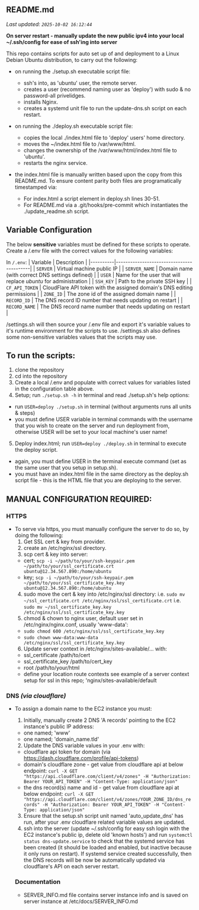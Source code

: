 ## README.md
_Last updated: `2025-10-02 16:12:44`_

**On server restart - manually update the new public ipv4 into your local ~/.ssh/config for ease of ssh'ing into server** 

This repo contains scripts for auto set up of and deployment to a Linux Debian Ubuntu distribution,
to carry out the following:

- on running the ./setup.sh executable script file:
  - ssh's into, as 'ubuntu' user, the remote server.
  - creates a user (recommend naming user as 'deploy') with sudo & no password-all privelidges.
  - installs Nginx.
  - creates a systemd unit file to run the update-dns.sh script on each restart.

- on running the ./deploy.sh executable script file:
  - copies the local ./index.html file to 'deploy' users' home directory.
  - moves the ~/index.html file to /var/www/html.
  - changes the ownership of the /var/www/html/index.html file to 'ubuntu'.
  - restarts the nginx service.

- the index.html file is manually written based upon the copy from this README.md. To ensure content 
  parity both files are programatically timestamped via:
  - For index.html a script element in deploy.sh lines 30-51.
  - For README.md via a .git/hooks/pre-commit which instantiates the ./update_readme.sh script.


## Variable Configuration
The below **sensitive** variables must be defined for these scripts to operate. Create a /.env file with the correct values for the following variables:

In `/.env`:
| Variable | Description                              |
|----------|------------------------------------------|
| `SERVER` | Virtual machine public IP |
| `SERVER_NAME` | Domain name (with correct DNS settings defined) |
| `USER` | Name for the user that will replace *ubuntu* for administration |
| `SSH_KEY` | Path to the private SSH key |
| `CF_API_TOKEN` | CloudFlare API token with the assigned domain's DNS editing permissions |
| `ZONE_ID` | The zone id of the assigned domain name |
| `RECORD_ID` | The DNS record ID number that needs updating on restart |
| `RECORD_NAME` | The DNS record name number that needs updating on restart |

/settings.sh will then source your /.env file and export it's variable values to it's runtime environment for the scripts to use. /settings.sh also defines some non-sensitive variables values that the scripts may use.


## To run the scripts:
1. clone the repository
2. cd into the repository
3. Create a local /.env and populate with correct values for variables listed in the configuration table above.
4. Setup; run `./setup.sh -h` in terminal and read ./setup.sh's help options:
  - run `USER=deploy ./setup.sh` in terminal (without arguments runs all units & steps)
  - you must define USER variable in terminal commands with the username that you wish
  to create on the server and run deployment from, otherwise USER will be set to your
  local machine's user name!
5. Deploy index.html; run `USER=deploy ./deploy.sh` in terminal to execute the deploy script.
  - again, you must define USER in the terminal execute command (set as the same user
    that you setup in setup.sh).
  - you must have an index.html file in the same directory as the deploy.sh script file - this is the HTML file that you are deploying to the server.


## MANUAL CONFIGURATION REQUIRED:
### HTTPS
- To serve via https, you must manually configure the server to do so, by doing the following:
	1. Get SSL cert & key from provider.
	2. create an /etc/nginx/ssl directory.
  3. scp cert & key into server:
    - cert; `scp -i ~/path/to/your/ssh-keypair.pem ~/path/to/your/ssl_certificate.crt ubuntu@12.34.567.890:/home/ubuntu`
    - key; `scp -i ~/path/to/your/ssh-keypair.pem ~/path/to/your/ssl_certificate_key.key ubuntu@12.34.567.890:/home/ubuntu`
  4. sudo move the cert & key into /etc/nginx/ssl directory:
      i.e. `sudo mv ~/ssl_certificate.crt /etc/nginx/ssl/ssl_certificate.crt`
      i.e. `sudo mv ~/ssl_certificate_key.key /etc/nginx/ssl/ssl_certificate_key.key`
  5. chmod & chown to nginx user, default user set in /etc/nginx/nginx.conf, usually 'www-data':
    - `sudo chmod 600 /etc/nginx/ssl/ssl_certificate_key.key`
    - `sudo chown www-data:www-data /etc/nginx/ssl/ssl_certificate_key.key`
  6. Update server context in /etc/nginx/sites-available/... with:
    - ssl_certificate /path/to/cert
    - ssl_certificate_key /path/to/cert_key
    - root /path/to/your/html
    - define your location route contexts
    see example of a server context setup for ssl in this repo; 'nginx/sites-available/default

### DNS _(via cloudflare)_
- To assign a domain name to the EC2 instance you must:
  1. Initially, manually create 2 DNS 'A records' pointing to the EC2 instance's public IP address:
    - one named; 'www'
    - one named; 'domain_name.tld'
  2. Update the DNS variable values in your .env with:
    - cloudflare api token for domain (via https://dash.cloudflare.com/profile/api-tokens)
    - domain's cloudflare zone - get value from cloudflare api at below endpoint:
    `curl -X GET "https://api.cloudflare.com/client/v4/zones" -H "Authorization: Bearer YOUR_API_TOKEN" -H "Content-Type: application/json"`
    - the dns record(s) name and id - get value from cloudflare api at below endpoint:
    `curl -X GET "https://api.cloudflare.com/client/v4/zones/YOUR_ZONE_ID/dns_records" -H "Authorization: Bearer YOUR_API_TOKEN" -H "Content-Type: application/json"`
  3. Ensure that the setup.sh script unit named 'auto_update_dns' has run, after your .env cloudflare related variable values are updated.
  4. ssh into the server (update ~/.ssh/config for easy ssh login with the EC2 instance's public ip, delete old 'known hosts') and run `systemctl status dns-update.service` to check that the systemd service has been created (it should be loaded and enabled, but inactive because it only runs on restart). If systemd service created successfully, then the DNS records will be now be automatically updated via cloudflare's API on each server restart.

  ### Documentation
  - SERVER_INFO.md file contains server instance info and is saved on server instance at /etc/docs/SERVER_INFO.md